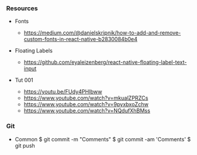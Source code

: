 ### Resources
- Fonts
  - https://medium.com/@danielskripnik/how-to-add-and-remove-custom-fonts-in-react-native-b2830084b0e4

- Floating Labels
  - https://github.com/eyaleizenberg/react-native-floating-label-text-input

- Tut 001
  - https://youtu.be/FUdy4PHIbww
  - https://www.youtube.com/watch?v=mkualZPRZCs
  - https://www.youtube.com/watch?v=9pyxbxoZchw
  - https://www.youtube.com/watch?v=NQdufXhBMss




### Git
- Common
  $ git commit -m "Comments"
  $ git commit -am 'Comments'
  $ git push

